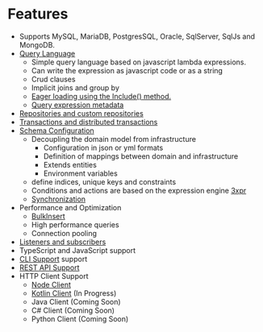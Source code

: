 # Features

- Supports MySQL, MariaDB, PostgresSQL, Oracle, SqlServer, SqlJs and MongoDB.
- [Query Language](https://lambda-orm.github.io/wiki/Query-Language)
	- Simple query language based on javascript lambda expressions.
	- Can write the expression as javascript code or as a string
	- Crud clauses
	- Implicit joins and group by
	- [Eager loading using the Include() method.](https://lambda-orm.github.io/wiki/Include)
	- [Query expression metadata](https://lambda-orm.github.io/wiki/Metadata)
- [Repositories and custom repositories](https://lambda-orm.github.io/wiki/Repository)
- [Transactions and distributed transactions](https://lambda-orm.github.io/wiki/Transaction)
- [Schema Configuration](https://lambda-orm.github.io/wiki/Schema)
  - Decoupling the domain model from infrastructure
	- Configuration in json or yml formats
	- Definition of mappings between domain and infrastructure
	- Extends entities
	- Environment variables
  - define indices, unique keys and constraints
  - Conditions and actions are based on the expression engine [3xpr](https://www.npmjs.com/package/3xpr)
  - [Synchronization](https://lambda-orm.github.io/wiki/SchemaSynchronization)
- Performance and Optimization
  - [BulkInsert](https://lambda-orm.github.io/wiki/BulkInsert)
  - High performance queries
  - Connection pooling
- [Listeners and subscribers](https://lambda-orm.github.io/wiki/SchemaExample-Listener)
- TypeScript and JavaScript support
- [CLI Support](https://github.com/lambda-orm/lambdaorm-cli) support
- [REST API Support](https://github.com/lambda-orm/lambdaorm-svc)
- HTTP Client Support
  - [Node Client](https://www.npmjs.com/package/lambdaorm-client-node)
  - [Kotlin Client](https://github.com/lambda-orm/lambdaorm-client-kotlin) (In Progress)
  - Java Client (Coming Soon)
  - C# Client (Coming Soon)
  - Python Client (Coming Soon)
